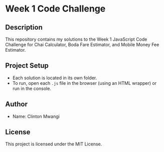 # Week 1 Code Challenge

## Description
This repository contains my solutions to the Week 1 JavaScript Code Challenge for Chai Calculator, Boda Fare Estimator, and Mobile Money Fee Estimator.

## Project Setup
- Each solution is located in its own folder.
- To run, open each `.js` file in the browser (using an HTML wrapper) or run in the console.

## Author
- Name: Clinton Mwangi

## License
This project is licensed under the MIT License.
